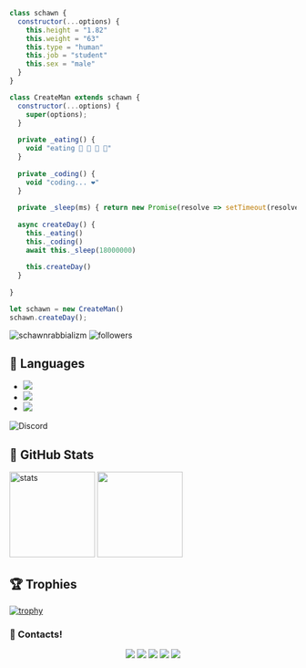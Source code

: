 ```js
class schawn {
  constructor(...options) {
    this.height = "1.82"
    this.weight = "63"
    this.type = "human"
    this.job = "student"
    this.sex = "male"
  }
}

class CreateMan extends schawn {
  constructor(...options) {
    super(options);
  }
  
  private _eating() {
    void "eating 🍔 🍟 🍗 🥤"
  }
  
  private _coding() {
    void "coding... ❤️"
  }
  
  private _sleep(ms) { return new Promise(resolve => setTimeout(resolve, ms)) }
  
  async createDay() {
    this._eating()
    this._coding()
    await this._sleep(18000000)
    
    this.createDay()
  }
  
}

let schawn = new CreateMan()
schawn.createDay();
```
<img src="https://komarev.com/ghpvc/?username=schawnrabbializm&label=Ziyaretçi%20Sayısı&color=552b75" alt="schawnrabbializm" />
<img alt="followers" title="Github'dan Takip Et" src="https://img.shields.io/github/followers/schawnrabbializm?color=236ad3&labelColor=1155ba&style=for-the-badge&logo=github&label=follower"/></a>

## 🔧 Languages
- ![](https://img.shields.io/badge/Code-JavaScript-black?style=flat-square&logo=javascript&logoColor=brightgreen)
- ![](https://img.shields.io/badge/Code-Java-black?style=flat-square&logo=java&logoColor=white)
- ![](https://img.shields.io/badge/Tools-MongoDB-black?style=flat-square&logo=mongodb&logoColor=cyan)

![Discord](https://discord.c99.nl/widget/theme-4/585538770196103168.png)

## 🍒 GitHub Stats
<p align="left">
   <img src="https://github-readme-stats.vercel.app/api?username=schawnrabbializm&count_private=true&show_icons=true&theme=midnight-purple&hide_border=true" width="%150" height="150px" alt="stats" />
   <img src="https://github-readme-stats.vercel.app/api/top-langs/?username=schawnrabbializm&layout=compact&show_icons=true&theme=midnight-purple&hide_border=true"width="%100" height="150px" />
   
   ## 🏆 Trophies
[![trophy](https://github-profile-trophy.vercel.app/?username=schawnrabbializm&theme=dracula&column=7)](https://github.com/ryo-ma/github-profile-trophy)
   
   <h3>🌟 Contacts!</h3>
<p align="center">
     <a href="https://www.instagram.com/canervac" target"blank_"><img src="https://img.shields.io/badge/INSTAGRAM%20-DC3175.svg?&style=for-the-badge&logo=instagram&logoColor=white"></a>
       <a href="https://twitch.tv/schawnrabbializm" target"blank_"><img src="https://img.shields.io/badge/Twitch-9146FF?style=for-the-badge&logo=twitch&logoColor=white"></a>
 <a href="https://open.spotify.com/user/31fo2fam7ymvn3bpkhtgt32353xu?si=835d1a596d4c4312" target"blank_"><img src="https://img.shields.io/badge/Spotify%20-1ed760.svg?&style=for-the-badge&logo=spotify&logoColor=white"></a>
     <a href="mailto:schawnresmi@gmail.com?body=Merhaba" target"blank_"><img src="https://img.shields.io/badge/Gmail-09ffeb?style=for-the-badge&logo=gmail&logoColor=white"></a>
      <a href="https://discord.com/users/585538770196103168" target"blank_"><img src="https://img.shields.io/badge/Discord-ffbb00?style=for-the-badge&logo=discord&logoColor=white"></a>

</p>

